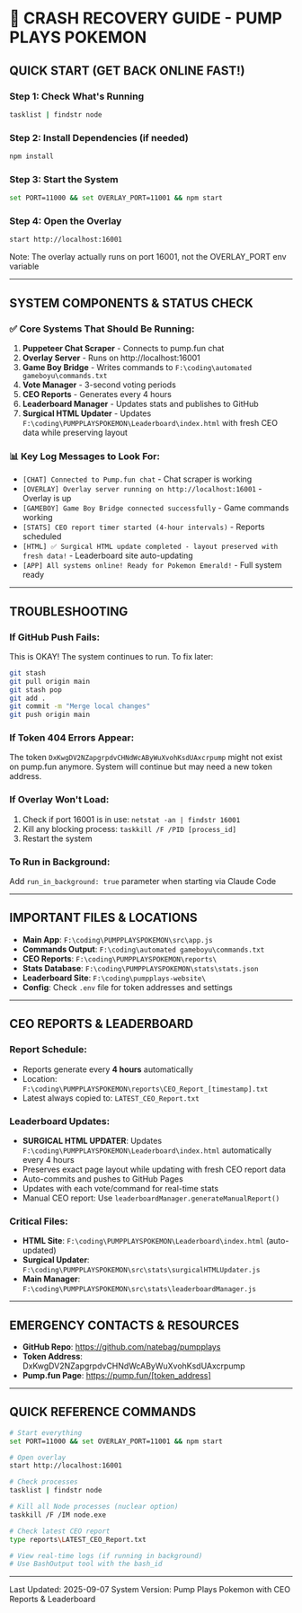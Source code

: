 # 🚨 CRASH RECOVERY GUIDE - PUMP PLAYS POKEMON

## QUICK START (GET BACK ONLINE FAST!)

### Step 1: Check What's Running
```bash
tasklist | findstr node
```

### Step 2: Install Dependencies (if needed)
```bash
npm install
```

### Step 3: Start the System
```bash
set PORT=11000 && set OVERLAY_PORT=11001 && npm start
```

### Step 4: Open the Overlay
```bash
start http://localhost:16001
```
Note: The overlay actually runs on port 16001, not the OVERLAY_PORT env variable

---

## SYSTEM COMPONENTS & STATUS CHECK

### ✅ Core Systems That Should Be Running:
1. **Puppeteer Chat Scraper** - Connects to pump.fun chat
2. **Overlay Server** - Runs on http://localhost:16001
3. **Game Boy Bridge** - Writes commands to `F:\coding\automated gameboyu\commands.txt`
4. **Vote Manager** - 3-second voting periods
5. **CEO Reports** - Generates every 4 hours
6. **Leaderboard Manager** - Updates stats and publishes to GitHub
7. **Surgical HTML Updater** - Updates `F:\coding\PUMPPLAYSPOKEMON\Leaderboard\index.html` with fresh CEO data while preserving layout

### 📊 Key Log Messages to Look For:
- `[CHAT] Connected to Pump.fun chat` - Chat scraper is working
- `[OVERLAY] Overlay server running on http://localhost:16001` - Overlay is up
- `[GAMEBOY] Game Boy Bridge connected successfully` - Game commands working
- `[STATS] CEO report timer started (4-hour intervals)` - Reports scheduled
- `[HTML] ✅ Surgical HTML update completed - layout preserved with fresh data!` - Leaderboard site auto-updating
- `[APP] All systems online! Ready for Pokemon Emerald!` - Full system ready

---

## TROUBLESHOOTING

### If GitHub Push Fails:
This is OKAY! The system continues to run. To fix later:
```bash
git stash
git pull origin main
git stash pop
git add .
git commit -m "Merge local changes"
git push origin main
```

### If Token 404 Errors Appear:
The token `DxKwgDV2NZapgrpdvCHNdWcAByWuXvohKsdUAxcrpump` might not exist on pump.fun anymore. System will continue but may need a new token address.

### If Overlay Won't Load:
1. Check if port 16001 is in use: `netstat -an | findstr 16001`
2. Kill any blocking process: `taskkill /F /PID [process_id]`
3. Restart the system

### To Run in Background:
Add `run_in_background: true` parameter when starting via Claude Code

---

## IMPORTANT FILES & LOCATIONS

- **Main App**: `F:\coding\PUMPPLAYSPOKEMON\src\app.js`
- **Commands Output**: `F:\coding\automated gameboyu\commands.txt`
- **CEO Reports**: `F:\coding\PUMPPLAYSPOKEMON\reports\`
- **Stats Database**: `F:\coding\PUMPPLAYSPOKEMON\stats\stats.json`
- **Leaderboard Site**: `F:\coding\pumpplays-website\`
- **Config**: Check `.env` file for token addresses and settings

---

## CEO REPORTS & LEADERBOARD

### Report Schedule:
- Reports generate every **4 hours** automatically
- Location: `F:\coding\PUMPPLAYSPOKEMON\reports\CEO_Report_[timestamp].txt`
- Latest always copied to: `LATEST_CEO_Report.txt`

### Leaderboard Updates:
- **SURGICAL HTML UPDATER**: Updates `F:\coding\PUMPPLAYSPOKEMON\Leaderboard\index.html` automatically every 4 hours
- Preserves exact page layout while updating with fresh CEO report data
- Auto-commits and pushes to GitHub Pages
- Updates with each vote/command for real-time stats
- Manual CEO report: Use `leaderboardManager.generateManualReport()`

### Critical Files:
- **HTML Site**: `F:\coding\PUMPPLAYSPOKEMON\Leaderboard\index.html` (auto-updated)
- **Surgical Updater**: `F:\coding\PUMPPLAYSPOKEMON\src\stats\surgicalHTMLUpdater.js`
- **Main Manager**: `F:\coding\PUMPPLAYSPOKEMON\src\stats\leaderboardManager.js`

---

## EMERGENCY CONTACTS & RESOURCES

- **GitHub Repo**: https://github.com/natebag/pumpplays
- **Token Address**: DxKwgDV2NZapgrpdvCHNdWcAByWuXvohKsdUAxcrpump
- **Pump.fun Page**: https://pump.fun/[token_address]

---

## QUICK REFERENCE COMMANDS

```bash
# Start everything
set PORT=11000 && set OVERLAY_PORT=11001 && npm start

# Open overlay
start http://localhost:16001

# Check processes
tasklist | findstr node

# Kill all Node processes (nuclear option)
taskkill /F /IM node.exe

# Check latest CEO report
type reports\LATEST_CEO_Report.txt

# View real-time logs (if running in background)
# Use BashOutput tool with the bash_id
```

---

Last Updated: 2025-09-07
System Version: Pump Plays Pokemon with CEO Reports & Leaderboard